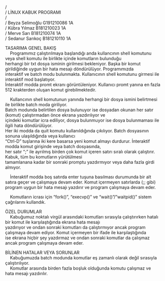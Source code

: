 /  
/	LİNUX KABUK PROGRAMI  
/  
/	Beyza Selimoğlu G191210086 1A  
/	Kübra Yılmaz B181210023 1A  
/	Merve Sarı B181210074 1A  
/	Sedanur Sarıkoç B181210110 1A  

TASARIMA GENEL BAKIŞ  
&nbsp;&nbsp;&nbsp;&nbsp;Programımız çalıştırılmaya başlandığı anda kullancının shell komutunu veya shell komutu ile birlikte içinde komutların bulunduğu  
herhangi bir txt dosya isminin girilmesi bekleniyor. Başka bir komut girildiğinde uygun bir hata mesajı döndürülüyor. Programımızda  
interaktif ve batch modu bulunmakta. Kullanıcının shell komutunu girmesi ile interaktif mod başlatıyor.  
İnteraktif modda promt ekranı görüntüleniyor. Kullanıcı promt yanına en fazla 512 krakterden oluşan komut girebilmektedir.  

&nbsp;&nbsp;&nbsp;&nbsp;Kullancının shell komutunun yanında herhangi bir dosya ismini belirtmesi ile birlikte batch moda giriliyor.   
Batch modunda belirtilen dosya bulunuyor ise dosyadan okunan her satır (komut) çalıştırmadan önce ekrana yazdırılıyor ve  
içindeki komutlar icra ediliyor, dosya bulunmuyor ise dosya bulunmaması ile ilgili hata döndürülüyor.  
Her iki modda da quit komutu kullanıldığında çıkılıyor. Batch dosyasının sonuna ulaşıldığında veya kullanıcı  
“Ctrl-D” tuşlarına iki kere basarsa yeni komut almayı durdurur. İnteraktif modda komut girişinde veya batch dosyasında,   
her satır “;” ile ayrılmış birden çok komut içeren satırı sıralı olarak çalıştırır. Kabuk, tüm bu komutların yürütülmesi  
tamamlanana kadar bir sonraki promptu yazdırmıyor veya daha fazla girdi almıyor.  

&nbsp;&nbsp;&nbsp;&nbsp;İnteraktif modda boş satırda enter tuşuna basılması durumunda bir alt satıra geçer ve çalışmaya devam eder. Komut içermeyen satırlarda (;; gibi) program uygun bir hata mesajı yazdırır ve program çalışmaya devam eder.  

&nbsp;&nbsp;&nbsp;&nbsp;Komutların icrası için “fork()”, “execvp()” ve “wait()”/”waitpid()” sistem çağrılarını kullandık.   
	
ÖZEL DURUMLAR  
&nbsp;&nbsp;&nbsp;&nbsp;Kabuğumuz noktalı virgül arasındaki komutları sırasıyla çalıştırırken hatalı bir komut ile karşılaştığında ekrana hata mesajı  
yazdırıyor  ve ondan sonraki komutları da çalıştırmıyor ancak program çalışmaya devam ediyor. Komut içermeyen bir ifade ile karşılaştığında  
ise ekrana hiçbir şey yazdırmaz ve ondan sonraki komutlar da çalışmaz ancak program çalışmaya devam eder.  
	
BİLİNEN HATALAR VEYA SORUNLAR  
&nbsp;&nbsp;&nbsp;&nbsp;Kabuğumuzda batch modunda komutlar eş zamanlı olarak değil sırasıyla çalıştırılıyor.  
&nbsp;&nbsp;&nbsp;&nbsp;Komutlar arasında birden fazla boşluk olduğunda komutu çalışmaz ve hata mesajı yazdırılır.  
	
	
	
	
	
	
	
	
	
	
	
	
	
	
	
	
	
	
	
	
	
	
	
